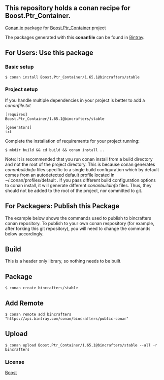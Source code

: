 ## This repository holds a conan recipe for Boost.Ptr_Container.

[Conan.io](https://conan.io) package for [Boost.Ptr_Container](https://github.com/Boostorg/Ptr_Container) project

The packages generated with this **conanfile** can be found in [Bintray](https://bintray.com/bincrafters/public-conan/Boost.Ptr_Container%3Abincrafters).

## For Users: Use this package

### Basic setup

    $ conan install Boost.Ptr_Container/1.65.1@bincrafters/stable

### Project setup

If you handle multiple dependencies in your project is better to add a *conanfile.txt*

    [requires]
    Boost.Ptr_Container/1.65.1@bincrafters/stable

    [generators]
    txt

Complete the installation of requirements for your project running:

    $ mkdir build && cd build && conan install ..
	
Note: It is recommended that you run conan install from a build directory and not the root of the project directory.  This is because conan generates *conanbuildinfo* files specific to a single build configuration which by default comes from an autodetected default profile located in ~/.conan/profiles/default .  If you pass different build configuration options to conan install, it will generate different *conanbuildinfo* files.  Thus, they should not be added to the root of the project, nor committed to git. 

## For Packagers: Publish this Package

The example below shows the commands used to publish to bincrafters conan repository. To publish to your own conan respository (for example, after forking this git repository), you will need to change the commands below accordingly. 

## Build  

This is a header only library, so nothing needs to be built.

## Package 

    $ conan create bincrafters/stable
	
## Add Remote

	$ conan remote add bincrafters "https://api.bintray.com/conan/bincrafters/public-conan"

## Upload

    $ conan upload Boost.Ptr_Container/1.65.1@bincrafters/stable --all -r bincrafters

### License
[Boost](www.boost.org/LICENSE_1_0.txt)

